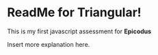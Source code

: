 <h1> ReadMe for Triangular! </h1>

<p>This is my first javascript assessment for <strong> Epicodus </strong></p>

<p>
	Insert more explanation here.  
</p>